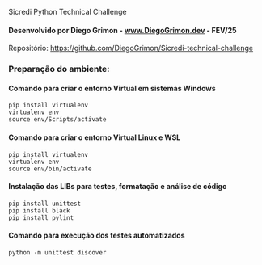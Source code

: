 Sicredi Python Technical Challenge

#### Desenvolvido por Diego Grimon - www.DiegoGrimon.dev - FEV/25
Repositório: https://github.com/DiegoGrimon/Sicredi-technical-challenge

### Preparação do ambiente:
#### Comando para criar o entorno Virtual em sistemas Windows
```commandline
pip install virtualenv
virtualenv env
source env/Scripts/activate
```

#### Comando para criar o entorno Virtual Linux e WSL
```commandline
pip install virtualenv
virtualenv env
source env/bin/activate
```

#### Instalação das LIBs para testes, formatação e análise de código
```commandline
pip install unittest
pip install black
pip install pylint
```

#### Comando para execução dos testes automatizados
```commandline
python -m unittest discover
```
